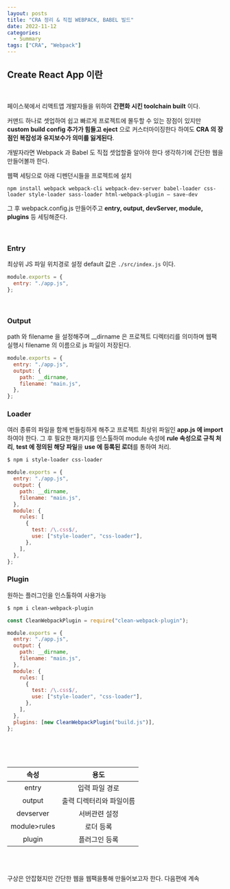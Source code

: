```yaml
---
layout: posts
title: "CRA 정리 & 직접 WEBPACK, BABEL 빌드"
date: 2022-11-12
categories:
  - Summary
tags: ["CRA", "Webpack"]
---
```


## Create React App 이란

<br>

페이스북에서 리액트앱 개발자들을 위하여 **간편화 시킨 toolchain built** 이다.

커맨드 하나로 셋업하여 쉽고 빠르게 프로젝트에 몰두할 수 있는 장점이 있지만 **custom build config 추가가 힘들고** **eject** 으로 커스터마이징한다 하여도 **CRA 의 장점인 복잡성과 유지보수가 의미를 잃게된다**.

개발자라면 Webpack 과 Babel 도 직접 셋업할줄 알아야 한다 생각하기에 간단한 웹을 만들어볼까 한다.

웹팩 세팅으로 아래 디펜던시들을 프로젝트에 설치

```
npm install webpack webpack-cli webpack-dev-server babel-loader css-loader style-loader sass-loader html-webpack-plugin — save-dev
```

그 후 webpack.config.js 만들어주고 **entry, output, devServer, module, plugins** 등 세팅해준다.

<br>

### **Entry**

최상위 JS 파일 위치경로 설정 default 값은 `./src/index.js` 이다.

```javascript
module.exports = {
  entry: "./app.js",
};
```

<br/>

### **Output**

path 와 filename 을 설정해주며 \_\_dirname 은 프로젝트 디렉터리를 의미하며 웹팩 실행시 filename 의 이름으로 js 파일이 저장된다.

```javascript
module.exports = {
  entry: "./app.js",
  output: {
    path: __dirname,
    filename: "main.js",
  },
};
```

### **Loader**

여러 종류의 파일을 함께 번들링하게 해주고 프로젝트 최상위 파일인 **app.js 에 import** 하여야 한다. 그 후 필요한 패키지를 인스톨하여 module 속성에 **rule 속성으로 규칙 처리**, **test 에 정의된 해당 파일**을 **use 에 등록된 로더**를 통하여 처리.

```bash
$ npm i style-loader css-loader
```

```javascript
module.exports = {
  entry: "./app.js",
  output: {
    path: __dirname,
    filename: "main.js",
  },
  module: {
    rules: [
      {
        test: /\.css$/,
        use: ["style-loader", "css-loader"],
      },
    ],
  },
};
```

### **Plugin**

원하는 플러그인을 인스톨하여 사용가능

```bash
$ npm i clean-webpack-plugin
```

```javascript
const CleanWebpackPlugin = require("clean-webpack-plugin");

module.exports = {
  entry: "./app.js",
  output: {
    path: __dirname,
    filename: "main.js",
  },
  module: {
    rules: [
      {
        test: /\.css$/,
        use: ["style-loader", "css-loader"],
      },
    ],
  },
  plugins: [new CleanWebpackPlugin("build.js")],
};
```

<br>
<br>
<br>

|     속성     |           용도           |
| :----------: | :----------------------: |
|    entry     |      입력 파일 경로      |
|    output    | 출력 디렉터리와 파일이름 |
|  devserver   |      서버관련 설정       |
| module>rules |        로더 등록         |
|    plugin    |      플러그인 등록       |

<br>
<br>

구상은 안잡혔지만 간단한 웹을 웹팩을통해 만들어보고자 한다. 다음편에 계속
